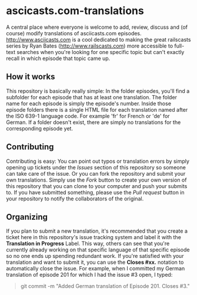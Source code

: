 ascicasts.com-translations
==========================

A central place where everyone is welcome to add, review, discuss and (of course) modify translations of asciicasts.com episodes. http://www.asciicasts.com is a cool dedicated to making the great railscasts series by Ryan Bates (http://www.railscasts.com) more accessible to full-text searches when you're looking for one specific topic but can't exactly recall in which episode that topic came up.

How it works
------------

This repository is basically really simple: In the folder episodes, you'll find a subfolder for each episode that has at least one translation. The folder name for each episode is simply the episode's number. Inside those episode folders there is a single HTML file for each translation named after the ISO 639-1 language code. For example 'fr' for French or 'de' for German. If a folder doesn't exist, there are simply no translations for the corresponding episode yet.

Contributing
------------

Contributing is easy: You can point out typos or translation errors by simply opening up tickets under the *Issues* section of this repository so someone can take care of the issue. Or you can fork the repository and submit your own translations. Simply use the *Fork* button to create your own version of this repository that you can clone to your computer and push your submits to. If you have submitted something, please use the *Pull request* button in your repository to notify the collaborators of the original.

Organizing
----------

If you plan to submit a new translation, it's recommended that you create a ticket here in this repository's issue tracking system and label it with the **Translation in Progress** Label. This way, others can see that you're currently already working on that specific language of that specific episode so no one ends up spending redundant work. If you're satisfied with your translation and want to submit it, you can use the **Closes #xx.** notation to automatically close the issue. For example, when I committed my German translation of episode 201 for which I had the issue #3 open, I typed:

>  git commit -m "Added German translation of Episode 201. Closes #3."